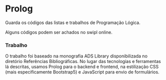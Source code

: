 # Prolog
Guarda os códigos das listas e trabalhos de Programação Lógica.

Alguns códigos podem ser achados no swipl online.

### Trabalho

O trabalho foi baseado na monografia ADS Library disponibilizada no diretório Referências Bibliográficas. No lugar das tecnologias e ferramentas
lá descritas, usamos Prolog para o backend e frontend, na estilização CSS (mais especificamente Bootstrap5) e JavaScript para envio de formulários. 
